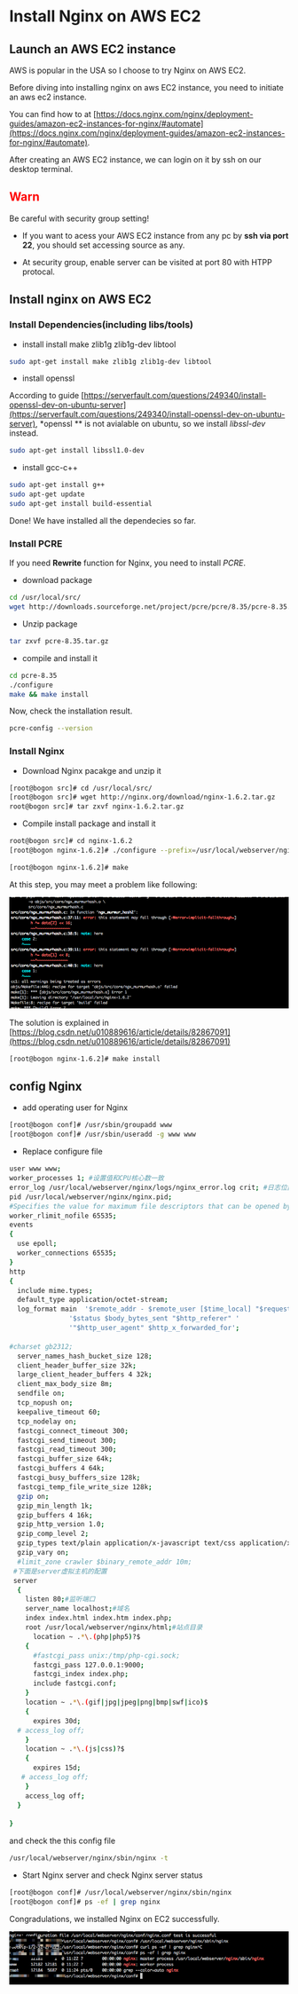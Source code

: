 # Install Nginx on AWS EC2

## Launch an AWS EC2 instance

AWS is popular in the USA so I choose to try Nginx on AWS EC2.

Before diving into installing nginx on aws EC2 instance, you need to initiate an aws ec2 instance.

You can find how to at [https://docs.nginx.com/nginx/deployment-guides/amazon-ec2-instances-for-nginx/#automate](https://docs.nginx.com/nginx/deployment-guides/amazon-ec2-instances-for-nginx/#automate).

After creating an AWS EC2 instance, we can login on it by ssh on our desktop terminal.

<h2 style="color:red">Warn</h2>

Be careful with security group setting!

- If you want to acess your AWS EC2 instance from any pc by **ssh via port 22**, you should set accessing source as any.

- At security group, enable server can be visited at port 80 with HTPP protocal.

## Install nginx on AWS EC2

### Install Dependencies(including libs/tools)

- install install make zlib1g zlib1g-dev libtool

```bash
sudo apt-get install make zlib1g zlib1g-dev libtool
```

- install openssl

According to guide [https://serverfault.com/questions/249340/install-openssl-dev-on-ubuntu-server](https://serverfault.com/questions/249340/install-openssl-dev-on-ubuntu-server), *openssl ** is not avialable on ubuntu, so we install *libssl-dev* instead.

```bash
sudo apt-get install libssl1.0-dev
```

- install gcc-c++

```bash
sudo apt-get install g++
sudo apt-get update
sudo apt-get install build-essential
```

Done! We have installed all the dependecies so far.

### Install PCRE

If you need **Rewrite** function for Nginx, you need to install *PCRE*.

- download package

```bash
cd /usr/local/src/
wget http://downloads.sourceforge.net/project/pcre/pcre/8.35/pcre-8.35.tar.gz
```  

- Unzip package

```bash
tar zxvf pcre-8.35.tar.gz
```

- compile and install it

```bash
cd pcre-8.35
./configure
make && make install
```

Now, check the installation result.

```bash
pcre-config --version
```

### Install Nginx

- Download Nginx pacakge and unzip it

```bash
[root@bogon src]# cd /usr/local/src/
[root@bogon src]# wget http://nginx.org/download/nginx-1.6.2.tar.gz
root@bogon src]# tar zxvf nginx-1.6.2.tar.gz
```

- Compile install package and install it

```bash
root@bogon src]# cd nginx-1.6.2
[root@bogon nginx-1.6.2]# ./configure --prefix=/usr/local/webserver/nginx --with-http_stub_status_module --with-http_ssl_module --with-pcre=/usr/local/src/pcre-8.35
```

```bash
[root@bogon nginx-1.6.2]# make
```

At this step, you may meet a problem like following:

![Make problem](./imgs/MakeFailed.png)

The solution is explained in [https://blog.csdn.net/u010889616/article/details/82867091](https://blog.csdn.net/u010889616/article/details/82867091)

```bash
[root@bogon nginx-1.6.2]# make install
```

## config Nginx

- add operating user for Nginx

```bash
[root@bogon conf]# /usr/sbin/groupadd www
[root@bogon conf]# /usr/sbin/useradd -g www www
```

- Replace configure file

```bash
user www www;
worker_processes 1; #设置值和CPU核心数一致
error_log /usr/local/webserver/nginx/logs/nginx_error.log crit; #日志位置和日志级别
pid /usr/local/webserver/nginx/nginx.pid;
#Specifies the value for maximum file descriptors that can be opened by this process.
worker_rlimit_nofile 65535;
events
{
  use epoll;
  worker_connections 65535;
}
http
{
  include mime.types;
  default_type application/octet-stream;
  log_format main  '$remote_addr - $remote_user [$time_local] "$request" '
               '$status $body_bytes_sent "$http_referer" '
               '"$http_user_agent" $http_x_forwarded_for';
  
#charset gb2312;
  server_names_hash_bucket_size 128;
  client_header_buffer_size 32k;
  large_client_header_buffers 4 32k;
  client_max_body_size 8m;
  sendfile on;
  tcp_nopush on;
  keepalive_timeout 60;
  tcp_nodelay on;
  fastcgi_connect_timeout 300;
  fastcgi_send_timeout 300;
  fastcgi_read_timeout 300;
  fastcgi_buffer_size 64k;
  fastcgi_buffers 4 64k;
  fastcgi_busy_buffers_size 128k;
  fastcgi_temp_file_write_size 128k;
  gzip on;
  gzip_min_length 1k;
  gzip_buffers 4 16k;
  gzip_http_version 1.0;
  gzip_comp_level 2;
  gzip_types text/plain application/x-javascript text/css application/xml;
  gzip_vary on;
  #limit_zone crawler $binary_remote_addr 10m;
 #下面是server虚拟主机的配置
 server
  {
    listen 80;#监听端口
    server_name localhost;#域名
    index index.html index.htm index.php;
    root /usr/local/webserver/nginx/html;#站点目录
      location ~ .*\.(php|php5)?$
    {
      #fastcgi_pass unix:/tmp/php-cgi.sock;
      fastcgi_pass 127.0.0.1:9000;
      fastcgi_index index.php;
      include fastcgi.conf;
    }
    location ~ .*\.(gif|jpg|jpeg|png|bmp|swf|ico)$
    {
      expires 30d;
  # access_log off;
    }
    location ~ .*\.(js|css)?$
    {
      expires 15d;
   # access_log off;
    }
    access_log off;
  }

}
```

and check the this config file

```bash
/usr/local/webserver/nginx/sbin/nginx -t
```

- Start Nginx server and check Nginx server status

```bash
[root@bogon conf]# /usr/local/webserver/nginx/sbin/nginx
[root@bogon conf]# ps -ef | grep nginx
```

Congradulations, we installed Nginx on EC2 successfully.

![Installed](./imgs/InstallDone.png)
